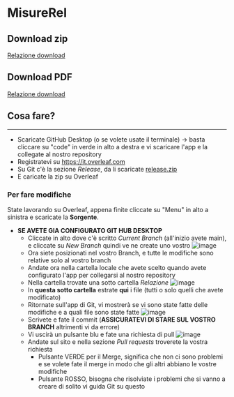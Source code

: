 # MisureRel

## Download zip
[Relazione download](https://github.com/fizzi01/MisureRel/releases/tag/latest)

## Download PDF
[Relazione download](https://github.com/fizzi01/MisureRel/releases/tag/PDF-latest)

## Cosa fare?
---------------------

* Scaricate GitHub Desktop (o se volete usate il terminale) -> basta cliccare su "code" in verde in alto a destra e vi scaricare l'app e la collegate al nostro repository
* Registratevi su https://it.overleaf.com
* Su Git c'è la sezione *Release*, da li scaricate [release.zip](https://github.com/fizzi01/MisureRel/releases/tag/latest)
* E caricate la zip su Overleaf

### Per fare modifiche

State lavorando su Overleaf, appena finite cliccate su "Menu" in alto a sinistra e scaricate la **Sorgente**.

* **SE AVETE GIA CONFIGURATO GIT HUB DESKTOP**
  * Cliccate in alto dove c'è scritto *Current Branch* (all'inizio avete main), e cliccate su *New Branch* quindi ve ne create uno vostro
    ![image](https://github.com/fizzi01/MisureRel/assets/105501091/bd908efd-e447-4056-a7ce-d3516b17da63)
  * Ora siete posizionati nel vostro Branch, e tutte le modifiche sono relative solo al vostro branch
  * Andate ora nella cartella locale che avete scelto quando avete configurato l'app per collegarsi al nostro repository
  * Nella cartella trovate una sotto cartella *Relazione* ![image](https://github.com/fizzi01/MisureRel/assets/105501091/08cbbe65-140e-4396-8966-8543a037292b)
  * In **questa sotto cartella** estrate **qui** i file (tutti o solo quelli che avete modificato)
  * Ritornate sull'app di Git, vi mostrerà se vi sono state fatte delle modifiche e a quali file sono state fatte
  ![image](https://github.com/fizzi01/MisureRel/assets/105501091/c2e7a3b5-0ff9-4533-9bc0-c3103b7fad15)
  * Scrivete e fate il commit (**ASSICURATEVI DI STARE SUL VOSTRO BRANCH** altrimenti vi da errore)
  * Vi uscirà un pulsante blu e fate una richiesta di pull
  ![image](https://github.com/fizzi01/MisureRel/assets/105501091/71351e50-c0f7-4394-8971-bbb8906b588b)
  * Andate sul sito e nella sezione *Pull requests* troverete la vostra richiesta
    * Pulsante VERDE per il Merge, significa che non ci sono problemi e se volete fate il merge in modo che gli altri abbiano le vostre modifiche
    * Pulsante ROSSO, bisogna che risolviate i problemi che si vanno a creare di solito vi guida Git su questo
